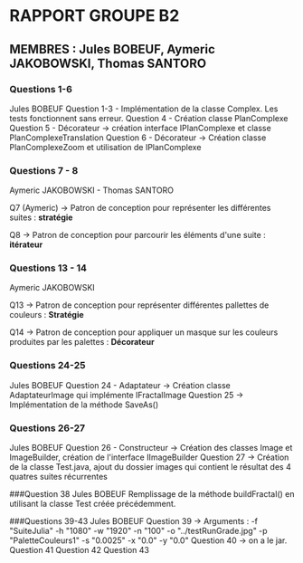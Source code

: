 # RAPPORT GROUPE B2

## MEMBRES : Jules BOBEUF, Aymeric JAKOBOWSKI, Thomas SANTORO

### Questions 1-6
Jules BOBEUF
Question 1-3 - Implémentation de la classe Complex. Les tests fonctionnent sans erreur.
Question 4 - Création classe PlanComplexe
Question 5 - Décorateur -> création interface IPlanComplexe et classe PlanComplexeTranslation
Question 6 - Décorateur -> Création classe PlanComplexeZoom et utilisation de IPlanComplexe

### Questions 7 - 8
Aymeric JAKOBOWSKI - Thomas SANTORO

Q7 (Aymeric) -> Patron de conception pour représenter les différentes suites : **stratégie**

Q8 -> Patron de conception pour parcourir les éléments d'une suite : **itérateur**

### Questions 13 - 14
Aymeric JAKOBOWSKI

Q13 -> Patron de conception pour représenter différentes pallettes de couleurs : **Stratégie**

Q14 -> Patron de conception pour appliquer un masque sur les couleurs produites par les palettes : **Décorateur**

### Questions 24-25
Jules BOBEUF
Question 24 - Adaptateur -> Création classe AdaptateurImage qui implémente IFractalImage
Question 25 -> Implémentation de la méthode SaveAs()

### Questions 26-27
Jules BOBEUF
Question 26 - Constructeur -> Création des classes Image et ImageBuilder, création de l'interface IImageBuilder
Question 27 -> Création de la classe Test.java, ajout du dossier images qui contient le résultat des 4 quatres suites récurrentes

###Question 38
Jules BOBEUF
Remplissage de la méthode buildFractal() en utilisant la classe Test créée précédemment.

###Questions 39-43
Jules BOBEUF
Question 39 -> Arguments : -f "SuiteJulia" -h "1080" -w "1920" -n "100" -o "../testRunGrade.jpg" -p "PaletteCouleurs1" -s "0.0025" -x "0.0" -y "0.0"
Question 40 -> on a le jar.
Question 41
Question 42
Question 43